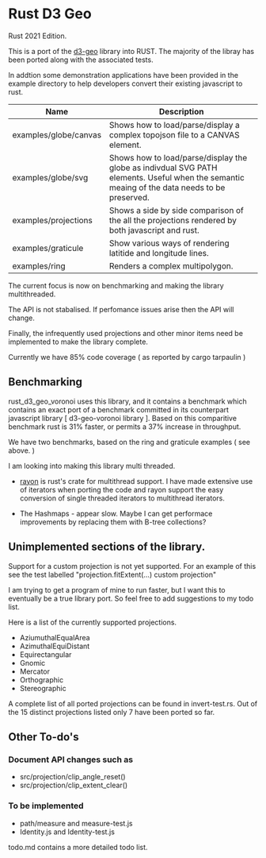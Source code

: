 # Rust D3 Geo
Rust 2021 Edition.

This is a port of the [d3-geo](https://github.com/d3/d3-geo) library into RUST. The majority of the libray has been ported along with the associated tests.

In addtion some demonstration applications have been provided in the example directory to help developers convert their existing javascript to rust.

| Name | Description|
--- | ---|
| examples/globe/canvas | Shows how to load/parse/display  a complex topojson file to a CANVAS element.|
| examples/globe/svg  | Shows how to load/parse/display the globe as indivdual SVG PATH elements. Useful when the semantic meaing of the data needs to be preserved.|
| examples/projections | Shows a side by side comparison of the all the projections rendered by both javascript and rust.|
| examples/graticule | Show various ways of rendering latitide and longitude lines.|
| examples/ring | Renders a complex multipolygon.|

The current focus is now on benchmarking and making the library multithreaded.

The API is not stabalised. If perfomance issues arise then the API will change.

Finally, the infrequently used projections and other minor items need be implemented to make the library complete.

Currently we have 85% code coverage ( as reported by cargo tarpaulin )


## Benchmarking

rust_d3_geo_voronoi uses this library, and it contains a benchmark which contains an exact port of a benchmark committed in its counterpart javascript library [ d3-geo-voronoi library ]. Based on this comparitive benchmark rust is 31% faster, or permits a 37% increase in throughput.

We have two benchmarks, based on the ring and graticule examples ( see above. )

I am looking into making this library multi threaded.

* [rayon](https://docs.rs/rayon/latest/rayon/index.html) is rust's crate for multithread support.
I have made extensive use of iterators when porting the code and rayon support the easy conversion of single threaded iterators to multithread iterators.

* The Hashmaps - appear slow.
  Maybe I can get performace improvements by replacing them with B-tree collections?

## Unimplemented sections of the library.

Support for a custom projection is not yet supported.
For an example of this see the test labelled "projection.fitExtent(…) custom projection"

I am trying to get a program of mine to run faster, but I want this to eventually be a true library port. So feel free to add suggestions to my todo list.

Here is a list of the currently supported projections.
* AziumuthalEqualArea
* AzimuthalEquiDistant
* Equirectangular
* Gnomic
* Mercator
* Orthographic
* Stereographic

A complete list of all ported projections can be found in invert-test.rs. Out of the 15 distinct projections listed only 7 have been ported so far.

## Other To-do's

### Document API changes such as
  * src/projection/clip_angle_reset()
  * src/projection/clip_extent_clear()

### To be implemented
  * path/measure and measure-test.js
  * Identity.js and Identity-test.js

todo.md contains a more detailed todo list.

